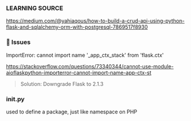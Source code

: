 ### LEARNING SOURCE
https://medium.com/@yahiaqous/how-to-build-a-crud-api-using-python-flask-and-sqlalchemy-orm-with-postgresql-7869517f8930


### 🥵 Issues

ImportError: cannot import name '_app_ctx_stack' from 'flask.ctx'

https://stackoverflow.com/questions/73340344/cannot-use-module-aioflaskpython-importerror-cannot-import-name-app-ctx-st

> Solution: Downgrade Flask to 2.1.3

### __init__.py
used to define a package, just like namespace on PHP
